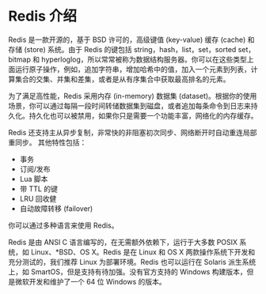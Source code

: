 # Redis 介绍

Redis 是一款开源的，基于 BSD 许可的，高级键值 (key-value) 缓存 (cache) 和存储 (store) 系统。由于 Redis 的键包括 string，hash，list，set，sorted set，bitmap 和 hyperloglog，所以常常被称为数据结构服务器。你可以在这些类型上面运行原子操作，例如，追加字符串，增加哈希中的值，加入一个元素到列表，计算集合的交集、并集和差集，或者是从有序集合中获取最高排名的元素。 

为了满足高性能，Redis 采用内存 (in-memory) 数据集 (dataset)。根据你的使用场景，你可以通过每隔一段时间转储数据集到磁盘，或者追加每条命令到日志来持久化。持久化也可以被禁用，如果你只是需要一个功能丰富，网络化的内存缓存。 

Redis 还支持主从异步复制，非常快的非阻塞初次同步、网络断开时自动重连局部重同步。 
其他特性包括： 

- 事务
- 订阅/发布
- Lua 脚本
- 带 TTL 的键
- LRU 回收健
- 自动故障转移 (failover)

你可以通过多种语言来使用 Redis。 

Redis 是由 ANSI C 语言编写的，在无需额外依赖下，运行于大多数 POSIX 系统，如 Linux、*BSD、OS X。Redis 是在 Linux 和 OS X 两款操作系统下开发和充分测试的，我们推荐 Linux 为部署环境。Redis 也可以运行在 Solaris 派生系统上，如 SmartOS，但是支持有待加强。没有官方支持的 Windows 构建版本，但是微软开发和维护了一个 64 位 Windows 的版本。 